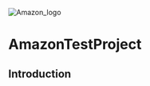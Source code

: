 ![Amazon_logo](https://github.com/tayfundaldik/AmazonTestProject/assets/79011413/ed891787-3fe2-4315-b5de-8c0ac2d3ef21)

# AmazonTestProject

## Introduction

